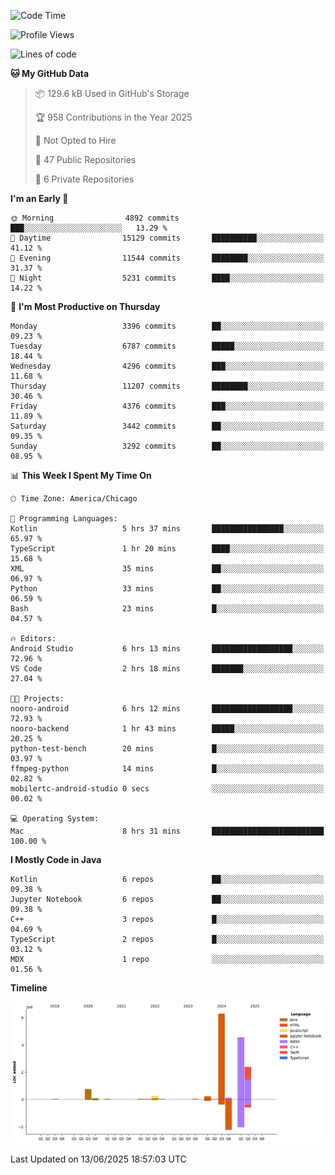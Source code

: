 <!--START_SECTION:waka-->
![Code Time](http://img.shields.io/badge/Code%20Time-1%2C304%20hrs%205%20mins-blue)

![Profile Views](http://img.shields.io/badge/Profile%20Views-0-blue)

![Lines of code](https://img.shields.io/badge/From%20Hello%20World%20I%27ve%20Written-15.0%20million%20lines%20of%20code-blue)

**🐱 My GitHub Data** 

> 📦 129.6 kB Used in GitHub's Storage 
 > 
> 🏆 958 Contributions in the Year 2025
 > 
> 🚫 Not Opted to Hire
 > 
> 📜 47 Public Repositories 
 > 
> 🔑 6 Private Repositories 
 > 
**I'm an Early 🐤** 

```text
🌞 Morning                4892 commits        ███░░░░░░░░░░░░░░░░░░░░░░   13.29 % 
🌆 Daytime                15129 commits       ██████████░░░░░░░░░░░░░░░   41.12 % 
🌃 Evening                11544 commits       ████████░░░░░░░░░░░░░░░░░   31.37 % 
🌙 Night                  5231 commits        ████░░░░░░░░░░░░░░░░░░░░░   14.22 % 
```
📅 **I'm Most Productive on Thursday** 

```text
Monday                   3396 commits        ██░░░░░░░░░░░░░░░░░░░░░░░   09.23 % 
Tuesday                  6787 commits        █████░░░░░░░░░░░░░░░░░░░░   18.44 % 
Wednesday                4296 commits        ███░░░░░░░░░░░░░░░░░░░░░░   11.68 % 
Thursday                 11207 commits       ████████░░░░░░░░░░░░░░░░░   30.46 % 
Friday                   4376 commits        ███░░░░░░░░░░░░░░░░░░░░░░   11.89 % 
Saturday                 3442 commits        ██░░░░░░░░░░░░░░░░░░░░░░░   09.35 % 
Sunday                   3292 commits        ██░░░░░░░░░░░░░░░░░░░░░░░   08.95 % 
```


📊 **This Week I Spent My Time On** 

```text
🕑︎ Time Zone: America/Chicago

💬 Programming Languages: 
Kotlin                   5 hrs 37 mins       ████████████████░░░░░░░░░   65.97 % 
TypeScript               1 hr 20 mins        ████░░░░░░░░░░░░░░░░░░░░░   15.68 % 
XML                      35 mins             ██░░░░░░░░░░░░░░░░░░░░░░░   06.97 % 
Python                   33 mins             ██░░░░░░░░░░░░░░░░░░░░░░░   06.59 % 
Bash                     23 mins             █░░░░░░░░░░░░░░░░░░░░░░░░   04.57 % 

🔥 Editors: 
Android Studio           6 hrs 13 mins       ██████████████████░░░░░░░   72.96 % 
VS Code                  2 hrs 18 mins       ███████░░░░░░░░░░░░░░░░░░   27.04 % 

🐱‍💻 Projects: 
nooro-android            6 hrs 12 mins       ██████████████████░░░░░░░   72.93 % 
nooro-backend            1 hr 43 mins        █████░░░░░░░░░░░░░░░░░░░░   20.25 % 
python-test-bench        20 mins             █░░░░░░░░░░░░░░░░░░░░░░░░   03.97 % 
ffmpeg-python            14 mins             █░░░░░░░░░░░░░░░░░░░░░░░░   02.82 % 
mobilertc-android-studio 0 secs              ░░░░░░░░░░░░░░░░░░░░░░░░░   00.02 % 

💻 Operating System: 
Mac                      8 hrs 31 mins       █████████████████████████   100.00 % 
```

**I Mostly Code in Java** 

```text
Kotlin                   6 repos             ██░░░░░░░░░░░░░░░░░░░░░░░   09.38 % 
Jupyter Notebook         6 repos             ██░░░░░░░░░░░░░░░░░░░░░░░   09.38 % 
C++                      3 repos             █░░░░░░░░░░░░░░░░░░░░░░░░   04.69 % 
TypeScript               2 repos             █░░░░░░░░░░░░░░░░░░░░░░░░   03.12 % 
MDX                      1 repo              ░░░░░░░░░░░░░░░░░░░░░░░░░   01.56 % 
```



**Timeline**

![Lines of Code chart](https://raw.githubusercontent.com/phanijsp/phanijsp/main/assets/bar_graph.png)


 Last Updated on 13/06/2025 18:57:03 UTC
<!--END_SECTION:waka-->
